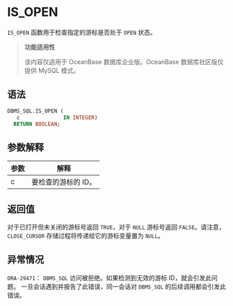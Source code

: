 IS_OPEN 
============================

`IS_OPEN` 函数用于检查指定的游标是否处于 `OPEN` 状态。

>**功能适用性**
>
>该内容仅适用于 OceanBase 数据库企业版。OceanBase 数据库社区版仅提供 MySQL 模式。

语法 
-----------------------

```sql
DBMS_SQL.IS_OPEN (
   c              IN INTEGER)
  RETURN BOOLEAN;
```



参数解释 
-------------------------



| 参数 |     解释      |
|----|-------------|
| c  | 要检查的游标的 ID。 |



返回值 
------------------------

对于已打开但未关闭的游标号返回 `TRUE`，对于 `NULL` 游标号返回 `FALSE`。请注意，`CLOSE_CURSOR` 存储过程将传递给它的游标变量置为 `NULL`。

异常情况 
-------------------------

`ORA-29471`： `DBMS_SQL` 访问被拒绝。如果检测到无效的游标 ID，就会引发此问题。 一旦会话遇到并报告了此错误，同一会话对 `DBMS_SQL` 的后续调用都会引发此错误。
